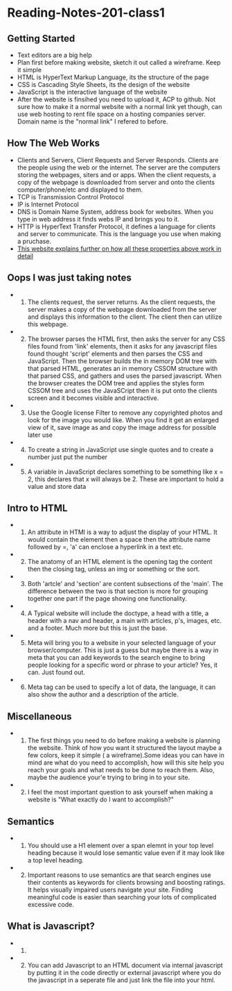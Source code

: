 # Reading-Notes-201-class1

## Getting Started

- Text editors are a big help
- Plan first before making website, sketch it out called a wireframe. Keep it simple
- HTML is HyperText Markup Language, its the structure of the page
- CSS is Cascading Style Sheets, its the design of the website
- JavaScript is the interactive language of the website
- After the website is finsihed you need to upload it, ACP to github. Not sure how to make it a normal website with a normal link yet though, can use web hosting to rent file space on a hosting companies server. Domain name is the "normal link" I refered to before.

## How The Web Works

- Clients and Servers, Client Requests and Server Responds. Clients are the people using the web or the internet. The server are the computers storing the webpages, siters and or apps. When the client requests, a copy of the webpage is downloaded from server and onto the clients computer/phone/etc and displayed to them.
- TCP is Transmission Control Protocol
- IP is Internet Protocol
- DNS is Domain Name System, address book for websites. When you type in web address it finds webs IP and brings you to it.
- HTTP is HyperText Transfer Protocol, it defines a language for clients and server to communicate. This is the language you use when making a pruchase.
- [This website explains further on how all these properties above work in detail](https://developer.mozilla.org/en-US/docs/Learn/Getting_started_with_the_web/How_the_Web_works)

## Oops I was just taking notes

- 1. The clients request, the server returns. As the client requests, the server makes a copy of the webpage downloaded from the server and displays this information to the client. The client then can utilize this webpage.
- 2. The browser parses the HTML first, then asks the server for any CSS files found from 'link' elements, then it asks for any javascript files found thought 'script' elements and then parses the CSS and JavaScript. Then the browser builds the in memory DOM tree with that parsed HTML, generates an in memory CSSOM structure with that parsed CSS, and gathers and uses the parsed javascript. When the browser creates the DOM tree and applies the styles form CSSOM tree and uses the JavaSCript then it is put onto the clients screen and it becomes visible and interactive.
- 3. Use the Google license Filter to remove any copyrighted photos and look for the image you would like. When you find it get an enlarged view of it, save image as and copy the image address for possible later use
- 4. To create a string in JavaScript use single quotes and to create a number just put the number
- 5. A variable in JavaScript declares something to be something like x = 2, this declares that x will always be 2. These are important to hold a value and store data

## Intro to HTML

- 1. An attribute in HTMl is a way to adjust the display of your HTML. It would contain the element then a space then the attribute name followed by =, 'a' can enclose a hyperlink in a text etc.
- 2. The anatomy of an HTML element is the opening tag the content then the closing tag, unless an img or something or the sort.
- 3. Both 'artcle' and 'section' are content subsections of the 'main'. The difference between the two is that section is more for grouping together one part if the page showing one functionality.
- 4. A Typical website will include the doctype, a head with a title, a header with a nav and header, a main with articles, p's, images, etc. and a footer. Much more but this is just the base.
- 5. Meta will bring you to a website in your selected language of your browser/computer. This is just a guess but maybe there is a way in meta that you can add keywords to the search engine to bring people looking for a specific word or phrase to your article? Yes, it can. Just found out.
- 6. Meta tag can be used to specify a lot of data, the language, it can also show the author and a description of the article.

## Miscellaneous

- 1. The first things you need to do before making a website is planning the website. Think of how you want it structured the layout maybe a few colors, keep it simple ( a wireframe).Some ideas you can have in mind are what do you need to accomplish, how will this site help you reach your goals and what needs to be done to reach them. Also, maybe the audience your'e trying to bring in to your site.

- 2. I feel the most important question to ask yourself when making a website is "What exactly do I want to accomplish?"

## Semantics

- 1. You should use a H1 element over a span elemnt in your top level heading because it would lose semantic value even if it may look like a top level heading.
- 2. Important reasons to use semantics are that search engines use their contents as keywords for clients browsing and boosting ratings. It helps visually impaired users navigate your site. Finding meaningful code is easier than searching your lots of complicated excessive code. 

## What is Javascript?

- 1. 
- 2. You can add Javascript to an HTML document via internal javascript by putting it in the code directly or external javascript where you do the javascript in a seperate file and just link the file into your html.